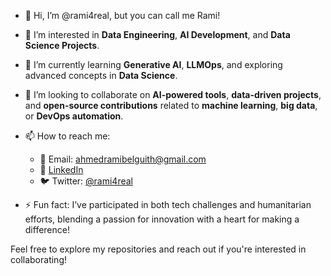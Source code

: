 - 👋 Hi, I’m @rami4real, but you can call me Rami!  
- 👀 I’m interested in **Data Engineering**, **AI Development**, and **Data Science Projects**.  
- 🌱 I’m currently learning **Generative AI**, **LLMOps**, and exploring advanced concepts in **Data Science**.  
- 💞️ I’m looking to collaborate on **AI-powered tools**, **data-driven projects**, and **open-source contributions** related to **machine learning**, **big data**, or **DevOps automation**.  
- 📫 How to reach me:  
  - 📧 Email: ahmedramibelguith@gmail.com  
  - 💼 [LinkedIn](https://linkedin.com/in/ahmedramibelguith)  
  - 🐦 Twitter: [@rami4real](https://twitter.com/rami4real)  

- ⚡ Fun fact: I’ve participated in both tech challenges and humanitarian efforts, blending a passion for innovation with a heart for making a difference!  

Feel free to explore my repositories and reach out if you're interested in collaborating!


<!---
rami4real/rami4real is a ✨ special ✨ repository because its `README.md` (this file) appears on your GitHub profile.
You can click the Preview link to take a look at your changes.
--->
